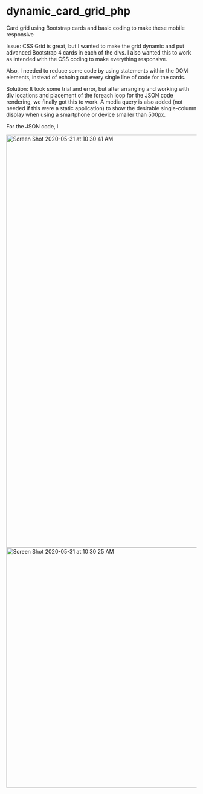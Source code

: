 # dynamic_card_grid_php
Card grid using Bootstrap cards and basic coding to make these mobile responsive

Issue: CSS Grid is great, but I wanted to make the grid dynamic and put advanced Bootstrap 4 cards in each of the divs. I also wanted this to work 
as intended with the CSS coding to make everything responsive. 

Also, I needed to reduce some code by using <?php echo ?> statements within the DOM elements, instead of echoing out every single line of code for the cards. 

Solution: It took some trial and error, but after arranging and working with div locations and placement of the foreach loop for the JSON code rendering,
we finally got this to work. A media query is also added (not needed if this were a static application) to show the desirable single-column display when using a smartphone or device smaller than 500px. 

For the JSON code, I 





<img width="1090" alt="Screen Shot 2020-05-31 at 10 30 41 AM" src="https://user-images.githubusercontent.com/22375594/83356176-ce660300-a329-11ea-9a8f-37fc29e53194.png">
<img width="635" alt="Screen Shot 2020-05-31 at 10 30 25 AM" src="https://user-images.githubusercontent.com/22375594/83356178-cf973000-a329-11ea-8b2d-fa35131de4c2.png">

